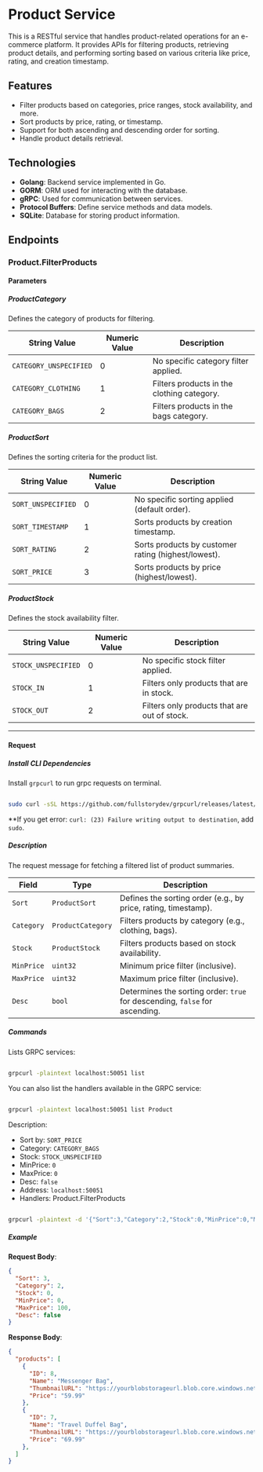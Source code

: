 # Product Service

This is a RESTful service that handles product-related operations for an e-commerce platform. It provides APIs for filtering products, retrieving product details, and performing sorting based on various criteria like price, rating, and creation timestamp.

## Features

- Filter products based on categories, price ranges, stock availability, and more.
- Sort products by price, rating, or timestamp.
- Support for both ascending and descending order for sorting.
- Handle product details retrieval.

## Technologies

- **Golang**: Backend service implemented in Go.
- **GORM**: ORM used for interacting with the database.
- **gRPC**: Used for communication between services.
- **Protocol Buffers**: Define service methods and data models.
- **SQLite**: Database for storing product information.

## Endpoints

### Product.FilterProducts

#### Parameters

##### ProductCategory
Defines the category of products for filtering.

| String Value           | Numeric Value | Description                                |
|------------------------|---------------|--------------------------------------------|
| `CATEGORY_UNSPECIFIED` | 0             | No specific category filter applied.       |
| `CATEGORY_CLOTHING`    | 1             | Filters products in the clothing category. |
| `CATEGORY_BAGS`        | 2             | Filters products in the bags category.     |

##### ProductSort
Defines the sorting criteria for the product list.

| String Value       | Numeric Value | Description                                         |
|--------------------|---------------|-----------------------------------------------------|
| `SORT_UNSPECIFIED` | 0             | No specific sorting applied (default order).        |
| `SORT_TIMESTAMP`   | 1             | Sorts products by creation timestamp.               |
| `SORT_RATING`      | 2             | Sorts products by customer rating (highest/lowest). |
| `SORT_PRICE`       | 3             | Sorts products by price (highest/lowest).           |

##### ProductStock
Defines the stock availability filter.

| String Value        | Numeric Value | Description                                  |
|---------------------|---------------|----------------------------------------------|
| `STOCK_UNSPECIFIED` | 0             | No specific stock filter applied.            |
| `STOCK_IN`          | 1             | Filters only products that are in stock.     |
| `STOCK_OUT`         | 2             | Filters only products that are out of stock. |

---

#### Request

##### Install CLI Dependencies

Install `grpcurl` to run grpc requests on terminal.

```bash

sudo curl -sSL https://github.com/fullstorydev/grpcurl/releases/latest/download/grpcurl-linux-amd64 -o /usr/local/bin/grpcurl && sudo chmod +x /usr/local/bin/grpcurl

```

**If you get error: `curl: (23) Failure writing output to destination`, add `sudo`.

##### Description

The request message for fetching a filtered list of product summaries.

| Field      | Type              | Description                                                                 |
|------------|-------------------|-----------------------------------------------------------------------------|
| `Sort`     | `ProductSort`     | Defines the sorting order (e.g., by price, rating, timestamp).              |
| `Category` | `ProductCategory` | Filters products by category (e.g., clothing, bags).                        |
| `Stock`    | `ProductStock`    | Filters products based on stock availability.                               |
| `MinPrice` | `uint32`          | Minimum price filter (inclusive).                                           |
| `MaxPrice` | `uint32`          | Maximum price filter (inclusive).                                           |
| `Desc`     | `bool`            | Determines the sorting order: `true` for descending, `false` for ascending. |


##### Commands

Lists GRPC services:

```bash

grpcurl -plaintext localhost:50051 list

```

You can also list the handlers available in the GRPC service:

```bash

grpcurl -plaintext localhost:50051 list Product

```

Description:
- Sort by: `SORT_PRICE`
- Category: `CATEGORY_BAGS`
- Stock: `STOCK_UNSPECIFIED`
- MinPrice: `0`
- MaxPrice: `0`
- Desc: `false`
- Address: `localhost:50051`
- Handlers: Product.FilterProducts

```bash

grpcurl -plaintext -d '{"Sort":3,"Category":2,"Stock":0,"MinPrice":0,"MaxPrice":0,"Desc":false}' localhost:50051 Product.FilterProducts

```

##### Example

**Request Body**:

```json
{
  "Sort": 3,
  "Category": 2,
  "Stock": 0,
  "MinPrice": 0,
  "MaxPrice": 100,
  "Desc": false
}
```

**Response Body**:

```json
{
  "products": [
    {
      "ID": 8,
      "Name": "Messenger Bag",
      "ThumbnailURL": "https://yourblobstorageurl.blob.core.windows.net/images/messenger.jpg",
      "Price": "59.99"
    },
    {
      "ID": 7,
      "Name": "Travel Duffel Bag",
      "ThumbnailURL": "https://yourblobstorageurl.blob.core.windows.net/images/duffel.jpg",
      "Price": "69.99"
    },
  ]
}
```

